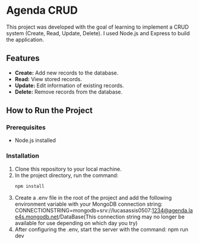 # Agenda CRUD

This project was developed with the goal of learning to implement a CRUD system (Create, Read, Update, Delete). I used Node.js and Express to build the application.

## Features

- **Create:** Add new records to the database.
- **Read:** View stored records.
- **Update:** Edit information of existing records.
- **Delete:** Remove records from the database.

## How to Run the Project

### Prerequisites

- Node.js installed

### Installation

1. Clone this repository to your local machine.
2. In the project directory, run the command:
   ```sh
   npm install
   ```
3. Create a .env file in the root of the project and add the following environment variable with your MongoDB connection string:
   CONNECTIONSTRING=mongodb+srv://lucasassis0507:1234@agenda.lae4s.mongodb.net/DataBase(This connection string may no longer be available for use depending on which day you try)
4. After configuring the .env, start the server with the command: npm run dev
